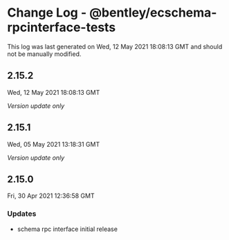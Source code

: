# Change Log - @bentley/ecschema-rpcinterface-tests

This log was last generated on Wed, 12 May 2021 18:08:13 GMT and should not be manually modified.

## 2.15.2
Wed, 12 May 2021 18:08:13 GMT

_Version update only_

## 2.15.1
Wed, 05 May 2021 13:18:31 GMT

_Version update only_

## 2.15.0
Fri, 30 Apr 2021 12:36:58 GMT

### Updates

- schema rpc interface initial release

